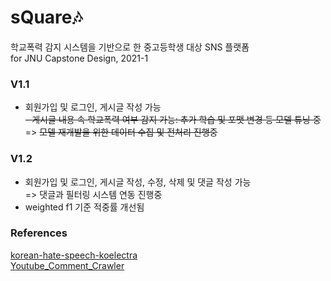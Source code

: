 # sQuare🎶
학교폭력 감지 시스템을 기반으로 한 중고등학생 대상 SNS 플랫폼   
for JNU Capstone Design, 2021-1

   
### V1.1
 - 회원가입 및 로그인, 게시글 작성 가능   
 ~~- 게시글 내용 속 학교폭력 여부 감지 가능: 추가 학습 및 포맷 변경 등 모델 튜닝 중~~   
 => ~~모델 재개발을 위한 데이터 수집 및 전처리 진행중~~

### V1.2
 - 회원가입 및 로그인, 게시글 작성, 수정, 삭제 및 댓글 작성 가능   
 => 댓글과 필터링 시스템 연동 진행중   
 - weighted f1 기준 적중률 개선됨   

### References
[korean-hate-speech-koelectra](https://github.com/monologg/korean-hate-speech-koelectra)   
[Youtube_Comment_Crawler](https://github.com/SOMJANG/Youtube_Comment_Crawler)
